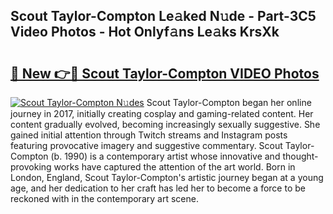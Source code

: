 ## Scout Taylor-Compton Le𝚊ked N𝚞de - Part-3C5 Video Photos - Hot Onlyf𝚊ns Le𝚊ks KrsXk

# <h2><a href="http://ac33024.deff.icu/?id=Scout+Taylor-Compton">🔗 New 👉🔴 Scout Taylor-Compton VIDEO Photos</a></h2>

[![Scout Taylor-Compton N𝚞des](https://i.imgur.com/rIISA9y.gif)](http://ac33024.deff.icu/?id=Scout+Taylor-Compton)
Scout Taylor-Compton began her online journey in 2017, initially creating cosplay and gaming-related content. Her content gradually evolved, becoming increasingly sexually suggestive. She gained initial attention through Twitch streams and Instagram posts featuring provocative imagery and suggestive commentary. Scout Taylor-Compton (b. 1990) is a contemporary artist whose innovative and thought-provoking works have captured the attention of the art world. Born in London, England, Scout Taylor-Compton's artistic journey began at a young age, and her dedication to her craft has led her to become a force to be reckoned with in the contemporary art scene.
